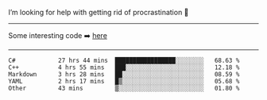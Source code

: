I’m looking for help with getting rid of procrastination 🤔

-----

Some interesting code :arrow_right: [here](https://github.com/zhen8838/playground)

-----

<!--START_SECTION:waka-->

```text
C#            27 hrs 44 mins  █████████████████░░░░░░░░   68.63 %
C++           4 hrs 55 mins   ███░░░░░░░░░░░░░░░░░░░░░░   12.18 %
Markdown      3 hrs 28 mins   ██░░░░░░░░░░░░░░░░░░░░░░░   08.59 %
YAML          2 hrs 17 mins   █▒░░░░░░░░░░░░░░░░░░░░░░░   05.68 %
Other         43 mins         ▒░░░░░░░░░░░░░░░░░░░░░░░░   01.80 %
```

<!--END_SECTION:waka-->

<!--
**zhen8838/zhen8838** is a ✨ _special_ ✨ repository because its `README.md` (this file) appears on your GitHub profile.

Here are some ideas to get you started:

- 🔭 I’m currently working on ...
- 🌱 I’m currently learning ...
- 👯 I’m looking to collaborate on ...
 ...
- 💬 Ask me about ...
- 📫 How to reach me: ...
- 😄 Pronouns: ...
- ⚡ Fun fact: ...
-->

